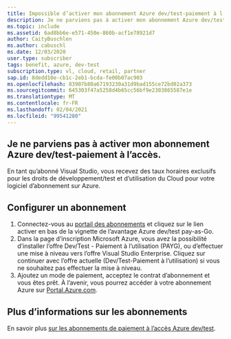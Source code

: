 ```yaml
---
title: Impossible d’activer mon abonnement Azure dev/test-paiement à l’accès
description: Je ne parviens pas à activer mon abonnement Azure dev/test-paiement à l’accès inclus dans mon abonnement Visual Studio ?
ms.topic: include
ms.assetid: 6ad8bb6e-e571-450e-860b-acf1e78921d7
author: CaityBuschlen
ms.author: cabuschl
ms.date: 12/03/2020
user.type: subscriber
tags: benefit, azure, dev-test
subscription.type: vl, cloud, retail, partner
sap.id: 8dedd10e-cb1c-2eb1-bcda-fe00b07ac903
ms.openlocfilehash: 83907b80a67193230a31d9bad155ce72bd02a373
ms.sourcegitcommit: 645303f47a5258d4b65cc56bf9e2303865587e1e
ms.translationtype: MT
ms.contentlocale: fr-FR
ms.lasthandoff: 02/04/2021
ms.locfileid: "99541280"
---
```

## <a name="im-unable-to-activate-my-azure-dev--test-pay-as-you-go-subscription"></a>Je ne parviens pas à activer mon abonnement Azure dev/test-paiement à l’accès.

En tant qu’abonné Visual Studio, vous recevez des taux horaires exclusifs pour les droits de développement/test et d’utilisation du Cloud pour votre logiciel d’abonnement sur Azure. 

## <a name="set-up-a-subscription"></a>Configurer un abonnement

1. Connectez-vous au [portail des abonnements](https://my.visualstudio.com/benefits) et cliquez sur le lien activer en bas de la vignette de l’avantage Azure dev/test pay-as-Go.
1. Dans la page d’inscription Microsoft Azure, vous avez la possibilité d’installer l’offre Dev/Test - Paiement à l’utilisation (PAYG), ou d’effectuer une mise à niveau vers l’offre Visual Studio Enterprise. Cliquez sur continuer avec l’offre actuelle (Dev/Test-Paiement à l’utilisation) si vous ne souhaitez pas effectuer la mise à niveau. 
1. Ajoutez un mode de paiement, acceptez le contrat d’abonnement et vous êtes prêt. À l’avenir, vous pourrez accéder à votre abonnement Azure sur [Portal.Azure.com](https://portal.azure.com/). 

## <a name="more-information-about-subscriptions"></a>Plus d’informations sur les abonnements
 
En savoir plus [sur les abonnements de paiement à l’accès Azure dev/test](https://docs.microsoft.com/visualstudio/subscriptions/vs-azure-payg).